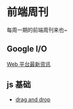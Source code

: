 # 前端周刊
每周一期的前端周刊来也~

## Google I/O
[Web 平台最新资讯](https://events.google.com/io/session/97ea9417-2bba-4383-8eb4-22aee86af034?lng=zh-CN)

## js 基础

* [drag and drop](https://codepen.io/mudontire/pen/Kjmzzp)
